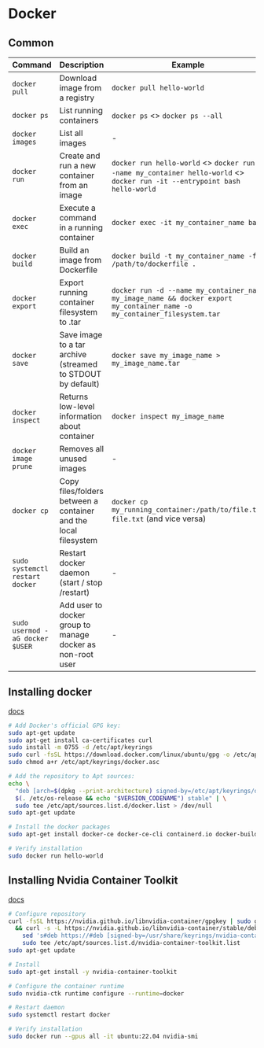 # Docker

## Common

| Command                         | Description                                                     | Example                                                                                                                    |
| ------------------------------- | --------------------------------------------------------------- | -------------------------------------------------------------------------------------------------------------------------- |
| `docker pull`                   | Download image from a registry                                  | `docker pull hello-world`                                                                                                  |
| `docker ps`                     | List running containers                                         | `docker ps` <> `docker ps --all`                                                                                           |
| `docker images`                 | List all images                                                 | -                                                                                                                          |
| `docker run`                    | Create and run a new container from an image                    | `docker run hello-world` <> `docker run --name my_container hello-world` <> `docker run -it --entrypoint bash hello-world` |
| `docker exec`                   | Execute a command in a running container                        | `docker exec -it my_container_name bash`                                                                                   |
| `docker build`                  | Build an image from Dockerfile                                  | `docker build -t my_container_name -f /path/to/dockerfile .`                                                               |
| `docker export`                 | Export running container filesystem to .tar                     | `docker run -d --name my_container_name my_image_name && docker export my_container_name -o my_container_filesystem.tar`   |
| `docker save`                   | Save image to a tar archive (streamed to STDOUT by default)     | `docker save my_image_name > my_image_name.tar`                                                                            |
| `docker inspect`                | Returns low-level information about container                   | `docker inspect my_image_name`                                                                                             |
| `docker image prune`            | Removes all unused images                                       | -                                                                                                                          |
| `docker cp`                     | Copy files/folders between a container and the local filesystem | `docker cp my_running_container:/path/to/file.txt file.txt` (and vice versa)                                               |
| `sudo systemctl restart docker` | Restart docker daemon (start / stop /restart)                   | -                                                                                                                          |
| `sudo usermod -aG docker $USER` | Add user to docker group to manage docker as non-root user      | -                                                                                                                          |

## Installing docker

[docs](https://docs.docker.com/engine/install/ubuntu/)

```bash
# Add Docker's official GPG key:
sudo apt-get update
sudo apt-get install ca-certificates curl
sudo install -m 0755 -d /etc/apt/keyrings
sudo curl -fsSL https://download.docker.com/linux/ubuntu/gpg -o /etc/apt/keyrings/docker.asc
sudo chmod a+r /etc/apt/keyrings/docker.asc

# Add the repository to Apt sources:
echo \
  "deb [arch=$(dpkg --print-architecture) signed-by=/etc/apt/keyrings/docker.asc] https://download.docker.com/linux/ubuntu \
  $(. /etc/os-release && echo "$VERSION_CODENAME") stable" | \
  sudo tee /etc/apt/sources.list.d/docker.list > /dev/null
sudo apt-get update
```

```bash
# Install the docker packages
sudo apt-get install docker-ce docker-ce-cli containerd.io docker-buildx-plugin docker-compose-plugin

# Verify installation
sudo docker run hello-world
```

## Installing Nvidia Container Toolkit

[docs](https://docs.nvidia.com/datacenter/cloud-native/container-toolkit/latest/install-guide.html)

```bash
# Configure repository
curl -fsSL https://nvidia.github.io/libnvidia-container/gpgkey | sudo gpg --dearmor -o /usr/share/keyrings/nvidia-container-toolkit-keyring.gpg \
  && curl -s -L https://nvidia.github.io/libnvidia-container/stable/deb/nvidia-container-toolkit.list | \
    sed 's#deb https://#deb [signed-by=/usr/share/keyrings/nvidia-container-toolkit-keyring.gpg] https://#g' | \
    sudo tee /etc/apt/sources.list.d/nvidia-container-toolkit.list
sudo apt-get update

# Install
sudo apt-get install -y nvidia-container-toolkit

# Configure the container runtime
sudo nvidia-ctk runtime configure --runtime=docker

# Restart daemon
sudo systemctl restart docker

# Verify installation
sudo docker run --gpus all -it ubuntu:22.04 nvidia-smi
```
